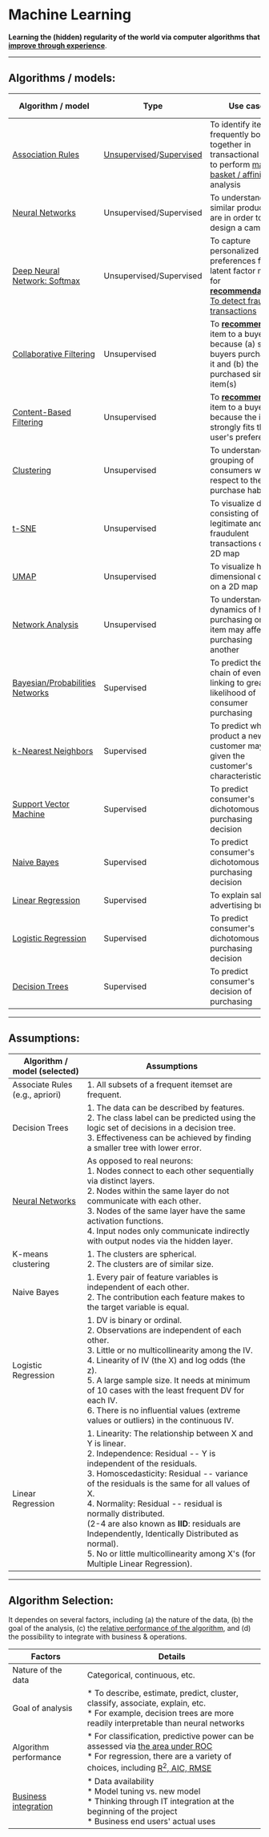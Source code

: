 # Machine Learning
<b>Learning the (hidden) regularity of the world via computer algorithms that <a href="model_training_and_optimization">improve through experience</a></b>.

<hr>

## Algorithms / models:

Algorithm / model | Type | Use case | Online demo / example
--- | --- | --- | --
<a href="association_rules">Association Rules</a> | <a href="./glossary">Unsupervised</a>/<a href="./glossary">Supervised</a> | To identify items frequently bought together in transactional data; to perform <a href="https://en.wikipedia.org/wiki/Affinity_analysis">market basket / affinity</a> analysis | <a href="https://danielyang.shinyapps.io/association_rules/">Demo: Generating association rules with transactions data</a> (\*<b>interactive</b>\*)
<a href="neural_networks">Neural Networks</a> | Unsupervised/Supervised | To understand how similar products are in order to design a campaign | <a href="neural_networks">Example: R</a>
<a href="DNN-softmax">Deep Neural Network: Softmax</a> | Unsupervised/Supervised | To capture personalized preferences for a latent factor model for <b><a href="./recommendation_system">recommendations</a></b>;<br/><a href="https://en.wikipedia.org/wiki/Deep_learning#Financial_fraud_detection">To detect fraud transactions</a> | Example: see <a href="collaborative_filtering">collaborative filtering</a>
<a href="collaborative_filtering">Collaborative Filtering</a> | Unsupervised | To <b><a href="./recommendation_system">recommend</a></b> an item to a buyer because (a) similar buyers purchased it and (b) the user purchased similar item(s) | <a href="collaborative_filtering">Example: R, Python</a>
<a href="content-based_filtering">Content-Based Filtering</a> | Unsupervised | To <b><a href="./recommendation_system">recommend</a></b> an item to a buyer because the item strongly fits the user's preference | <a href="content-based_filtering">Example: Illustration</a>
<a href="clustering">Clustering</a> | Unsupervised | To understand the grouping of consumers with respect to their purchase habits | <a href="clustering">Example: R</a>
<a href="t-SNE">t-SNE</a> | Unsupervised | To visualize data consisting of legitimate and fraudulent transactions on a 2D map | <a href="t-SNE">Example: R</a>
<a href="UMAP">UMAP</a> | Unsupervised | To visualize higher dimensional data on a 2D map | <a href="UMAP">Examples: R, Python</a>
<a href="network_analysis">Network Analysis</a> | Unsupervised | To understand the dynamics of how purchasing one item may affect purchasing another | <a href="network_analysis">Example: R</a>
<a href="Bayesian_networks">Bayesian/Probabilities Networks</a> | Supervised | To predict the chain of events linking to greater likelihood of consumer purchasing | <a href="Bayesian_networks">Example: R</a>
<a href="kNN">k-Nearest Neighbors</a> | Supervised | To predict what product a new customer may like, given the customer's characteristics | <a href="kNN">Example: R</a>
<a href="SVM">Support Vector Machine</a> | Supervised | To predict consumer's dichotomous purchasing decision | <a href="SVM">Example: R</a>
<a href="Naive_Bayes">Naive Bayes</a> | Supervised | To predict consumer's dichotomous purchasing decision | <a href="Naive_Bayes#examples">Examples: Python</a>
<a href="linear_regression">Linear Regression</a> | Supervised | To explain sales via advertising budget | <a href="./linear_regression/multiple_regression.md">Example: R</a>
<a href="logistic_regression">Logistic Regression</a> | Supervised | To predict consumer's dichotomous purchasing decision | <a href="https://danielyang.shinyapps.io/Logistic_Regression/">Demo: Running logistic regression with retail data</a> (\*<b>interactive</b>\*)
<a href="decision_trees">Decision Trees</a> | Supervised | To predict consumer's decision of purchasing | <a href="https://github.com/daniel-yj-yang/ML-retail-analytics/blob/master/decision_trees/DT_Purchasing.ipynb">Example: Decision trees of consumer purchasing</a>

<hr>

## Assumptions:

Algorithm / model (selected) | Assumptions
--- | ---
Associate Rules (e.g., apriori) | 1. All subsets of a frequent itemset are frequent.
Decision Trees | 1. The data can be described by features.<br/>2. The class label can be predicted using the logic set of decisions in a decision tree.<br/>3. Effectiveness can be achieved by finding a smaller tree with lower error.
<a href="https://medium.com/analytics-vidhya/assumptions-which-makes-artificial-neural-network-simple-81ba7f46abbc">Neural Networks</a> | As opposed to real neurons:<br/>1. Nodes connect to each other sequentially via distinct layers.<br/>2. Nodes within the same layer do not communicate with each other.<br/>3. Nodes of the same layer have the same activation functions.<br/>4. Input nodes only communicate indirectly with output nodes via the hidden layer.
K-means clustering | 1. The clusters are spherical.<br/>2. The clusters are of similar size.
Naive Bayes | 1. Every pair of feature variables is independent of each other.<br/>2. The contribution each feature makes to the target variable is equal.
Logistic Regression | 1. DV is binary or ordinal.<br/>2. Observations are independent of each other.<br/>3. Little or no multicollinearity among the IV.<br/>4. Linearity of IV (the X) and log odds (the z).<br/>5. A large sample size. It needs at minimum of 10 cases with the least frequent DV for each IV.<br/>6. There is no influential values (extreme values or outliers) in the continuous IV.
Linear Regression | 1. Linearity: The relationship between X and Y is linear.<br/>2. Independence: Residual -- Y is independent of the residuals.<br/>3. Homoscedasticity: Residual -- variance of the residuals is the same for all values of X.<br/>4. Normality: Residual -- residual is normally distributed.<br/>(2-4 are also known as <b>IID</b>: residuals are Independently, Identically Distributed as normal).<br/>5. No or little multicollinearity among X's (for Multiple Linear Regression).

<hr>

## Algorithm Selection:

It dependes on several factors, including (a) the nature of the data, (b) the goal of the analysis, (c) the <a href="https://github.com/daniel-yj-yang/model-evaluation/">relative performance of the algorithm</a>, and (d) the possibility to integrate with business & operations.

Factors | Details
--- | ---
Nature of the data | Categorical, continuous, etc.
Goal of analysis | * To describe, estimate, predict, cluster, classify, associate, explain, etc.<br/>* For example, decision trees are more readily interpretable than neural networks
Algorithm performance | * For classification, predictive power can be assessed via <a href="https://github.com/daniel-yj-yang/model-evaluation/">the area under ROC</a><br/>* For regression, there are a variety of choices, including <a href="https://github.com/daniel-yj-yang/model-evaluation/">R<sup>2</sup>, AIC, RMSE</a>
<a href="http://ucanalytics.com/blogs/model-selection-retail-case-study-example-part-7/">Business integration</a> | * Data availability<br/>* Model tuning vs. new model<br/>* Thinking through IT integration at the beginning of the project<br/>* Business end users' actual uses

